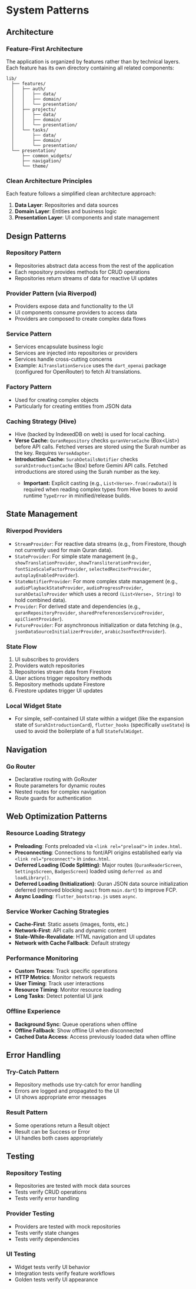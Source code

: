 # System Patterns

## Architecture

### Feature-First Architecture
The application is organized by features rather than by technical layers. Each feature has its own directory containing all related components:

```
lib/
  ├── features/
  │   ├── auth/
  │   │   ├── data/
  │   │   ├── domain/
  │   │   └── presentation/
  │   ├── projects/
  │   │   ├── data/
  │   │   ├── domain/
  │   │   └── presentation/
  │   └── tasks/
  │       ├── data/
  │       ├── domain/
  │       └── presentation/
  └── presentation/
      ├── common_widgets/
      ├── navigation/
      └── theme/
```

### Clean Architecture Principles
Each feature follows a simplified clean architecture approach:

1. **Data Layer**: Repositories and data sources
2. **Domain Layer**: Entities and business logic
3. **Presentation Layer**: UI components and state management

## Design Patterns

### Repository Pattern
- Repositories abstract data access from the rest of the application
- Each repository provides methods for CRUD operations
- Repositories return streams of data for reactive UI updates

### Provider Pattern (via Riverpod)
- Providers expose data and functionality to the UI
- UI components consume providers to access data
- Providers are composed to create complex data flows

### Service Pattern
- Services encapsulate business logic
- Services are injected into repositories or providers
- Services handle cross-cutting concerns
- Example: `AiTranslationService` uses the `dart_openai` package (configured for OpenRouter) to fetch AI translations.

### Factory Pattern
- Used for creating complex objects
- Particularly for creating entities from JSON data
### Caching Strategy (Hive)
- Hive (backed by IndexedDB on web) is used for local caching.
- **Verse Cache:** `QuranRepository` checks `quranVerseCache` (Box<List<Verse>>) before API calls. Fetched verses are stored using the Surah number as the key. Requires `VerseAdapter`.
- **Introduction Cache:** `SurahDetailsNotifier` checks `surahIntroductionCache` (Box<String>) before Gemini API calls. Fetched introductions are stored using the Surah number as the key.
  - **Important:** Explicit casting (e.g., `List<Verse>.from(rawData)`) is required when reading complex types from Hive boxes to avoid runtime `TypeError` in minified/release builds.

## State Management

### Riverpod Providers
- `StreamProvider`: For reactive data streams (e.g., from Firestore, though not currently used for main Quran data).
- `StateProvider`: For simple state management (e.g., `showTranslationProvider`, `showTransliterationProvider`, `fontSizeScaleFactorProvider`, `selectedReciterProvider`, `autoplayEnabledProvider`).
- `StateNotifierProvider`: For more complex state management (e.g., `audioPlaybackStateProvider`, `audioProgressProvider`, `surahDetailsProvider` which uses a record `(List<Verse>, String)` to hold combined data).
- `Provider`: For derived state and dependencies (e.g., `quranRepositoryProvider`, `sharedPreferencesServiceProvider`, `apiClientProvider`).
- `FutureProvider`: For asynchronous initialization or data fetching (e.g., `jsonDataSourceInitializerProvider`, `arabicJsonTextProvider`).

### State Flow
1. UI subscribes to providers
2. Providers watch repositories
3. Repositories stream data from Firestore
4. User actions trigger repository methods
5. Repository methods update Firestore
6. Firestore updates trigger UI updates

### Local Widget State
- For simple, self-contained UI state within a widget (like the expansion state of `SurahIntroductionCard`), `flutter_hooks` (specifically `useState`) is used to avoid the boilerplate of a full `StatefulWidget`.
## Navigation

### Go Router
- Declarative routing with GoRouter
- Route parameters for dynamic routes
- Nested routes for complex navigation
- Route guards for authentication

## Web Optimization Patterns

### Resource Loading Strategy
- **Preloading**: Fonts preloaded via `<link rel="preload">` in `index.html`.
- **Preconnecting**: Connections to font/API origins established early via `<link rel="preconnect">` in `index.html`.
- **Deferred Loading (Code Splitting)**: Major routes (`QuranReaderScreen`, `SettingsScreen`, `BadgesScreen`) loaded using `deferred as` and `loadLibrary()`.
- **Deferred Loading (Initialization)**: Quran JSON data source initialization deferred (removed blocking `await` from `main.dart`) to improve FCP.
- **Async Loading**: `flutter_bootstrap.js` uses `async`.

### Service Worker Caching Strategies
- **Cache-First**: Static assets (images, fonts, etc.)
- **Network-First**: API calls and dynamic content
- **Stale-While-Revalidate**: HTML navigation and UI updates
- **Network with Cache Fallback**: Default strategy

### Performance Monitoring
- **Custom Traces**: Track specific operations
- **HTTP Metrics**: Monitor network requests
- **User Timing**: Track user interactions
- **Resource Timing**: Monitor resource loading
- **Long Tasks**: Detect potential UI jank

### Offline Experience
- **Background Sync**: Queue operations when offline
- **Offline Fallback**: Show offline UI when disconnected
- **Cached Data Access**: Access previously loaded data when offline

## Error Handling

### Try-Catch Pattern
- Repository methods use try-catch for error handling
- Errors are logged and propagated to the UI
- UI shows appropriate error messages

### Result Pattern
- Some operations return a Result object
- Result can be Success or Error
- UI handles both cases appropriately

## Testing

### Repository Testing
- Repositories are tested with mock data sources
- Tests verify CRUD operations
- Tests verify error handling

### Provider Testing
- Providers are tested with mock repositories
- Tests verify state changes
- Tests verify dependencies

### UI Testing
- Widget tests verify UI behavior
- Integration tests verify feature workflows
- Golden tests verify UI appearance